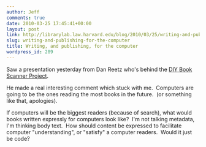 ```yaml
---
author: Jeff
comments: true
date: 2010-03-25 17:45:41+00:00
layout: post
link: http://librarylab.law.harvard.edu/blog/2010/03/25/writing-and-publishing-for-the-computer/
slug: writing-and-publishing-for-the-computer
title: Writing, and publishing, for the computer
wordpress_id: 289
---
```


Saw a presentation yesterday from Dan Reetz who's behind the [DIY Book Scanner Project](http://www.diybookscanner.org/).

He made a real interesting comment which stuck with me.  Computers are going to be the ones reading the most books in the future.  (or something like that, apologies).

If computers will be the biggest readers (because of search), what would books written expressly for computers look like?  I'm not talking metadata, I'm thinking body text.  How should content be expressed to facilitate computer "understanding", or "satisfy" a computer readers.  Would it just be code?
